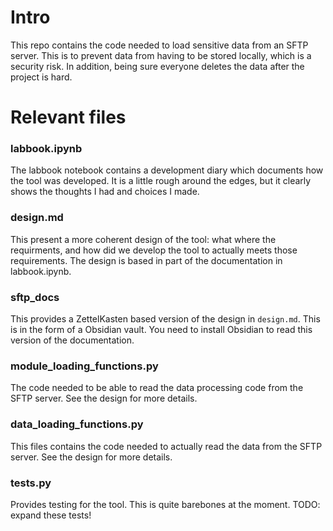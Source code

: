 # Intro
This repo contains the code needed to load sensitive data from an SFTP server. This is to prevent data from having to be stored locally, which is a security risk. In addition, being sure everyone deletes the data after the project is hard. 

# Relevant files
### labbook.ipynb

The labbook notebook contains a development diary which documents how the tool was developed. It is a little rough around the edges, but it clearly shows the thoughts I had and choices I made. 

### design.md
This present a more coherent design of the tool: what where the requirments, and how did we develop the tool to actually meets those requirements. The design is based in part of the documentation in labbook.ipynb. 

### sftp_docs
This provides a ZettelKasten based version of the design in `design.md`. This is in the form of a Obsidian vault. You need to install Obsidian to read this version of the documentation. 

### module_loading_functions.py
The code needed to be able to read the data processing code from the SFTP server. See the design for more details. 

### data_loading_functions.py
This files contains the code needed to actually read the data from the SFTP server. See the design for more details. 

### tests.py 
Provides testing for the tool. This is quite barebones at the moment. TODO: expand these tests!
